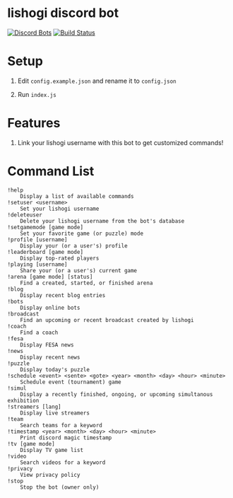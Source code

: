 # lishogi discord bot
[![Discord Bots](https://discordbots.org/api/widget/status/842330057841049600.svg)](https://discordbots.org/bot/842330057841049600)
[![Build Status](https://github.com/ddugovic/lishogi-discord/workflows/Node.js%20CI/badge.svg)](https://github.com/ddugovic/lishogi-discord/actions?query=workflow%3A%22Node.js+CI%22)

# Setup

1. Edit `config.example.json` and rename it to `config.json`

2. Run `index.js`

# Features

1. Link your lishogi username with this bot to get customized commands!

# Command List
```
!help
    Display a list of available commands
!setuser <username>
    Set your lishogi username
!deleteuser
    Delete your lishogi username from the bot's database
!setgamemode [game mode]
    Set your favorite game (or puzzle) mode
!profile [username]
    Display your (or a user's) profile
!leaderboard [game mode]
    Display top-rated players
!playing [username]
    Share your (or a user's) current game
!arena [game mode] [status]
    Find a created, started, or finished arena
!blog
    Display recent blog entries
!bots
    Display online bots
!broadcast
    Find an upcoming or recent broadcast created by lishogi
!coach
    Find a coach
!fesa
    Display FESA news
!news
    Display recent news
!puzzle
    Display today's puzzle
!schedule <event> <sente> <gote> <year> <month> <day> <hour> <minute>
    Schedule event (tournament) game
!simul
    Display a recently finished, ongoing, or upcoming simultanous exhibition
!streamers [lang]
    Display live streamers
!team
    Search teams for a keyword
!timestamp <year> <month> <day> <hour> <minute>
    Print discord magic timestamp
!tv [game mode]
    Display TV game list
!video
    Search videos for a keyword
!privacy
    View privacy policy
!stop
    Stop the bot (owner only)
```
